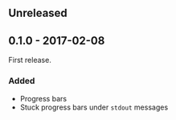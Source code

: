## Unreleased

## 0.1.0 - 2017-02-08

First release.

### Added

- Progress bars
- Stuck progress bars under `stdout` messages
